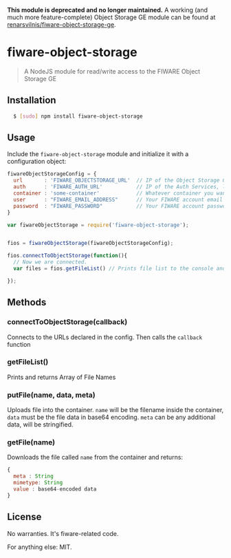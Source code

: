 **This module is deprecated and no longer maintained.**
A working (and much more feature-complete) Object Storage GE module can be found at [renarsvilnis/fiware-object-storage-ge](https://github.com/renarsvilnis/fiware-object-storage-ge).


# fiware-object-storage

> A NodeJS module for read/write access to the FIWARE Object Storage GE

## Installation

``` bash
  $ [sudo] npm install fiware-object-storage
```

## Usage

Include the `fiware-object-storage` module and initialize it with a configuration object:

```js
fiwareObjectStorageConfig = {
  url       : 'FIWARE_OBJECTSTORAGE_URL'  // IP of the Object Storage GE, e.g. "api2.xifi.imaginlab.fr" (FIWARE Lannion2)
  auth      : 'FIWARE_AUTH_URL'           // IP of the Auth Services, likely "cloud.lab.fi-ware.org"
  container : 'some-container'            // Whatever container you want to connect to
  user      : "FIWARE_EMAIL_ADDRESS"      // Your FIWARE account email
  password  : "FIWARE_PASSWORD"           // Your FIWARE account password.. i know.. no comment.
}

var fiwareObjectStorage = require('fiware-object-storage');


fios = fiwareObjectStorage(fiwareObjectStorageConfig);

fios.connectToObjectStorage(function(){
  // Now we are connected.
  var files = fios.getFileList() // Prints file list to the console and returns it as an array of strings

});

```

## Methods

### connectToObjectStorage(callback)
Connects to the URLs declared in the config. Then calls the `callback` function

### getFileList()
Prints and returns Array of File Names

### putFile(name, data, meta)
Uploads file into the container. `name` will be the filename inside the container, `data` must be the file data in base64 encoding. `meta` can be any additional data, will be stringified.

### getFile(name)
Downloads the file called `name` from the container and returns:

```js 
{
  meta : String
  mimetype: String
  value : base64-encoded data
}
```

## License

No warranties. It's fiware-related code.

For anything else: MIT.

